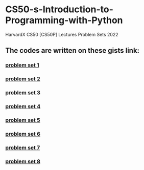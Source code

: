 # CS50-s-Introduction-to-Programming-with-Python
HarvardX CS50 [CS50P] Lectures Problem Sets 2022

## The codes are written on these gists link:
### [problem set 1](https://gist.github.com/denstream-io/a4388a6661c3507e754a752d6f364b9e#file-a-functions&&variables-py)
### [problem set 2](https://gist.github.com/denstream-io/a4388a6661c3507e754a752d6f364b9e#file-b-conditionals-py)
### [problem set 3](https://gist.github.com/denstream-io/a4388a6661c3507e754a752d6f364b9e#file-c-loops-py)
### [problem set 4](https://gist.github.com/denstream-io/a4388a6661c3507e754a752d6f364b9e)
### [problem set 5](https://gist.github.com/denstream-io/a4388a6661c3507e754a752d6f364b9e)
### [problem set 6](https://gist.github.com/denstream-io/a4388a6661c3507e754a752d6f364b9e)
### [problem set 7](https://gist.github.com/denstream-io/a4388a6661c3507e754a752d6f364b9e)
### [problem set 8](https://gist.github.com/denstream-io/a4388a6661c3507e754a752d6f364b9e)

